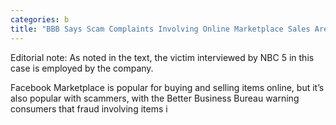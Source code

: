 ```yaml
---
categories: b
title: "BBB Says Scam Complaints Involving Online Marketplace Sales Are on The Rise"
---
```


Editorial note: As noted in the text, the victim interviewed by NBC 5 in this case is employed by the company. 



Facebook Marketplace is popular for buying and selling items online, but it’s also popular with scammers, with the Better Business Bureau warning consumers that fraud involving items i